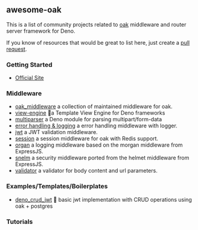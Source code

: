 ## awesome-oak

This is a list of community projects related to [oak](https://oakserver.github.io/oak/) middleware and router server framework for Deno.

If you know of resources that would be great to list here, just create a [pull request](https://github.com/oakserver/awesome-oak/pulls).

### Getting Started

- [Official Site](https://oakserver.github.io/oak/)

### Middleware

- [oak_middleware](https://oakserver.github.io/middleware/) a collection of maintained middleware for oak.
- [view-engine](https://github.com/deligenius/view-engine) 🚀a Template View Engine for Deno frameworks
- [multiparser](https://github.com/deligenius/multiparser) a Deno module for parsing multipart/form-data
- [error handling & logging](https://github.com/halvardssm/oak-middleware-error-logger) a error handling middleware with logger.
- [jwt](https://github.com/halvardssm/oak-middleware-jwt) a JWT validation middleware.
- [session](https://github.com/denjucks/session) a session middleware for oak with Redis support.
- [organ](https://github.com/denjucks/organ) a logging middleware based on the morgan middleware from ExpressJS.
- [snelm](https://github.com/denjucks/snelm) a security middleware ported from the helmet middleware from ExpressJS.
- [validator](https://github.com/halvardssm/oak-middleware-validator) a validator for body content and url parameters.

### Examples/Templates/Boilerplates

- [deno_crud_jwt](https://github.com/22mahmoud/deno_crud_jwt) 🦕 basic jwt implementation with CRUD operations using oak + postgres

### Tutorials

